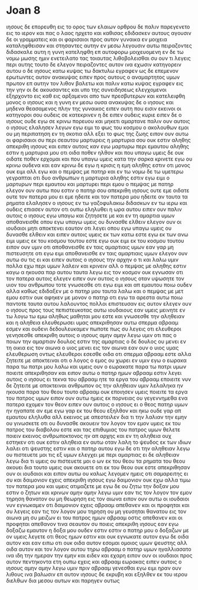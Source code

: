# Joan 8
ιησους δε επορευθη εις το ορος των ελαιων
ορθρου δε παλιν παρεγενετο εις το ιερον και πας ο λαος ηρχετο και καθισας εδιδασκεν αυτους
αγουσιν δε οι γραμματεις και οι φαρισαιοι προς αυτον γυναικα εν μοιχεια καταληφθεισαν και στησαντες αυτην εν μεσω
λεγουσιν αυτω πειραζοντες διδασκαλε αυτη η γυνη κατεληφθη επ αυτοφορω μοιχευομενη 
εν δε τω νομω μωσης ημιν ενετειλατο τας τοιαυτας λιθοβολεισθαι συ ουν τι λεγεις περι αυτης 
τουτο δε ελεγον πειραζοντες αυτον ινα εχωσιν κατηγορειν αυτου ο δε ιησους κατω κυψας τω δακτυλω εγραφεν 
ως δε επεμενον ερωτωντες αυτον ανακυψας ειπεν προς αυτους ο αναμαρτητος υμων πρωτον επ αυτην τον λιθον βαλετω 
και παλιν κατω κυψας εγραφεν εις την γην
οι δε ακουσαντες και υπο της συνειδησεως ελεγχομενοι εξηρχοντο εις καθ εις αρξαμενοι απο των πρεσβυτερων και κατελειφθη μονος ο ιησους και η γυνη εν μεσω ουσα
ανακυψας δε ο ιησους και μηδενα θεασαμενος πλην της γυναικος ειπεν αυτη που εισιν εκεινοι οι κατηγοροι σου ουδεις σε κατεκρινεν 
η δε ειπεν ουδεις κυριε ειπεν δε ο ιησους ουδε εγω σε κρινω πορευου και μηκετι αμαρτανε
παλιν ουν αυτοις ο ιησους ελαλησεν λεγων εγω ειμι το φως του κοσμου ο ακολουθων εμοι ου μη περιπατηση εν τη σκοτια αλλ εξει το φως της ζωης
ειπον ουν αυτω οι φαρισαιοι συ περι σεαυτου μαρτυρεις η μαρτυρια σου ουκ εστιν αληθης
απεκριθη ιησους και ειπεν αυτοις καν εγω μαρτυρω περι εμαυτου αληθης εστιν η μαρτυρια μου οτι οιδα ποθεν ηλθον και που υπαγω υμεις δε ουκ οιδατε ποθεν ερχομαι και που υπαγω
υμεις κατα την σαρκα κρινετε εγω ου κρινω ουδενα
και εαν κρινω δε εγω η κρισις η εμη αληθης εστιν οτι μονος ουκ ειμι αλλ εγω και ο πεμψας με πατηρ
και εν τω νομω δε τω υμετερω γεγραπται οτι δυο ανθρωπων η μαρτυρια αληθης εστιν
εγω ειμι ο μαρτυρων περι εμαυτου και μαρτυρει περι εμου ο πεμψας με πατηρ
ελεγον ουν αυτω που εστιν ο πατηρ σου απεκριθη ιησους ουτε εμε οιδατε ουτε τον πατερα μου ει εμε ηδειτε και τον πατερα μου ηδειτε αν
ταυτα τα ρηματα ελαλησεν ο ιησους εν τω γαζοφυλακιω διδασκων εν τω ιερω και ουδεις επιασεν αυτον οτι ουπω εληλυθει η ωρα αυτου
ειπεν ουν παλιν αυτοις ο ιησους εγω υπαγω και ζητησετε με και εν τη αμαρτια υμων αποθανεισθε οπου εγω υπαγω υμεις ου δυνασθε ελθειν
ελεγον ουν οι ιουδαιοι μητι αποκτενει εαυτον οτι λεγει οπου εγω υπαγω υμεις ου δυνασθε ελθειν
και ειπεν αυτοις υμεις εκ των κατω εστε εγω εκ των ανω ειμι υμεις εκ του κοσμου τουτου εστε εγω ουκ ειμι εκ του κοσμου τουτου
ειπον ουν υμιν οτι αποθανεισθε εν ταις αμαρτιαις υμων εαν γαρ μη πιστευσητε οτι εγω ειμι αποθανεισθε εν ταις αμαρτιαις υμων
ελεγον ουν αυτω συ τις ει και ειπεν αυτοις ο ιησους την αρχην ο τι και λαλω υμιν
πολλα εχω περι υμων λαλειν και κρινειν αλλ ο πεμψας με αληθης εστιν καγω α ηκουσα παρ αυτου ταυτα λεγω εις τον κοσμον
ουκ εγνωσαν οτι τον πατερα αυτοις ελεγεν
ειπεν ουν αυτοις ο ιησους οταν υψωσητε τον υιον του ανθρωπου τοτε γνωσεσθε οτι εγω ειμι και απ εμαυτου ποιω ουδεν αλλα καθως εδιδαξεν με ο πατηρ μου ταυτα λαλω
και ο πεμψας με μετ εμου εστιν ουκ αφηκεν με μονον ο πατηρ οτι εγω τα αρεστα αυτω ποιω παντοτε
ταυτα αυτου λαλουντος πολλοι επιστευσαν εις αυτον
ελεγεν ουν ο ιησους προς τους πεπιστευκοτας αυτω ιουδαιους εαν υμεις μεινητε εν τω λογω τω εμω αληθως μαθηται μου εστε
και γνωσεσθε την αληθειαν και η αληθεια ελευθερωσει υμας
απεκριθησαν αυτω σπερμα αβρααμ εσμεν και ουδενι δεδουλευκαμεν πωποτε πως συ λεγεις οτι ελευθεροι γενησεσθε
απεκριθη αυτοις ο ιησους αμην αμην λεγω υμιν οτι πας ο ποιων την αμαρτιαν δουλος εστιν της αμαρτιας
ο δε δουλος ου μενει εν τη οικια εις τον αιωνα ο υιος μενει εις τον αιωνα
εαν ουν ο υιος υμας ελευθερωση οντως ελευθεροι εσεσθε
οιδα οτι σπερμα αβρααμ εστε αλλα ζητειτε με αποκτειναι οτι ο λογος ο εμος ου χωρει εν υμιν
εγω ο εωρακα παρα τω πατρι μου λαλω και υμεις ουν ο εωρακατε παρα τω πατρι υμων ποιειτε
απεκριθησαν και ειπον αυτω ο πατηρ ημων αβρααμ εστιν λεγει αυτοις ο ιησους ει τεκνα του αβρααμ ητε τα εργα του αβρααμ εποιειτε 
νυν δε ζητειτε με αποκτειναι ανθρωπον ος την αληθειαν υμιν λελαληκα ην ηκουσα παρα του θεου τουτο αβρααμ ουκ εποιησεν
υμεις ποιειτε τα εργα του πατρος υμων ειπον ουν αυτω ημεις εκ πορνειας ου γεγεννημεθα ενα πατερα εχομεν τον θεον
ειπεν ουν αυτοις ο ιησους ει ο θεος πατηρ υμων ην ηγαπατε αν εμε εγω γαρ εκ του θεου εξηλθον και ηκω ουδε γαρ απ εμαυτου εληλυθα αλλ εκεινος με απεστειλεν
δια τι την λαλιαν την εμην ου γινωσκετε οτι ου δυνασθε ακουειν τον λογον τον εμον
υμεις εκ του πατρος του διαβολου εστε και τας επιθυμιας του πατρος υμων θελετε ποιειν εκεινος ανθρωποκτονος ην απ αρχης και εν τη αληθεια ουχ εστηκεν οτι ουκ εστιν αληθεια εν αυτω οταν λαλη το ψευδος εκ των ιδιων λαλει οτι ψευστης εστιν και ο πατηρ αυτου
εγω δε οτι την αληθειαν λεγω ου πιστευετε μοι
τις εξ υμων ελεγχει με περι αμαρτιας ει δε αληθειαν λεγω δια τι υμεις ου πιστευετε μοι
ο ων εκ του θεου τα ρηματα του θεου ακουει δια τουτο υμεις ουκ ακουετε οτι εκ του θεου ουκ εστε
απεκριθησαν ουν οι ιουδαιοι και ειπον αυτω ου καλως λεγομεν ημεις οτι σαμαρειτης ει συ και δαιμονιον εχεις
απεκριθη ιησους εγω δαιμονιον ουκ εχω αλλα τιμω τον πατερα μου και υμεις ατιμαζετε με
εγω δε ου ζητω την δοξαν μου εστιν ο ζητων και κρινων
αμην αμην λεγω υμιν εαν τις τον λογον τον εμον τηρηση θανατον ου μη θεωρηση εις τον αιωνα
ειπον ουν αυτω οι ιουδαιοι νυν εγνωκαμεν οτι δαιμονιον εχεις αβρααμ απεθανεν και οι προφηται και συ λεγεις εαν τις τον λογον μου τηρηση ου μη γευσηται θανατου εις τον αιωνα
μη συ μειζων ει του πατρος ημων αβρααμ οστις απεθανεν και οι προφηται απεθανον τινα σεαυτον συ ποιεις
απεκριθη ιησους εαν εγω δοξαζω εμαυτον η δοξα μου ουδεν εστιν εστιν ο πατηρ μου ο δοξαζων με ον υμεις λεγετε οτι θεος ημων εστιν
και ουκ εγνωκατε αυτον εγω δε οιδα αυτον και εαν ειπω οτι ουκ οιδα αυτον εσομαι ομοιος υμων ψευστης αλλ οιδα αυτον και τον λογον αυτου τηρω
αβρααμ ο πατηρ υμων ηγαλλιασατο ινα ιδη την ημεραν την εμην και ειδεν και εχαρη
ειπον ουν οι ιουδαιοι προς αυτον πεντηκοντα ετη ουπω εχεις και αβρααμ εωρακας
ειπεν αυτοις ο ιησους αμην αμην λεγω υμιν πριν αβρααμ γενεσθαι εγω ειμι
ηραν ουν λιθους ινα βαλωσιν επ αυτον ιησους δε εκρυβη και εξηλθεν εκ του ιερου διελθων δια μεσου αυτων και παρηγεν ουτως
